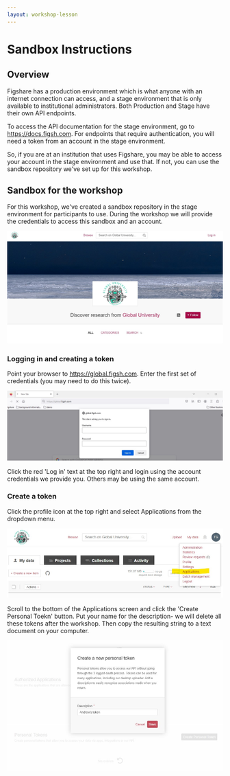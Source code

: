 ```yaml
---
layout: workshop-lesson
---
```


# Sandbox Instructions

## Overview

Figshare has a production environment which is what anyone with an internet connection can access, and a stage environment that is only available to institutional administrators. Both Production and Stage have their own API endpoints.

To access the API documentation for the stage environment, go to <a href="https://docs.figsh.com" target="_blank">https://docs.figsh.com</a>. For endpoints that require authentication, you will need a token from an account in the stage environment. 

So, if you are at an institution that uses Figshare, you may be able to access your account in the stage environment and use that. If not, you can use the sandbox repository we've set up for this workshop.

## Sandbox for the workshop
For this workshop, we've created a sandbox repository in the stage environment for participants to use. During the workshop we will provide the credentials to access this sandbox and an account.

![Image of the Global University Sandbox](../assets/global-univ-sandbox.jpg)

### Logging in and creating a token
Point your browser to <a href="https://global.figsh.com" target="_blank">https://global.figsh.com</a>. Enter the first set of credentials (you may need to do this twice).

![Image of the Global University Sandbox](../assets/global-signin.jpg)

Click the red 'Log in' text at the top right and login using the account credentials we provide you. Others may be using the same account. 

### Create a token
Click the profile icon at the top right and select Applications from the dropdown menu.

![Image of the Global University Sandbox](../assets/global-applications.jpg)

 Scroll to the bottom of the Applications screen and click the 'Create Personal Toekn' button. Put your name for the description- we will delete all these tokens after the workshop. Then copy the resulting string to a text document on your computer. 
 
 ![Image of the Global University Sandbox](../assets/global-token.jpg)

